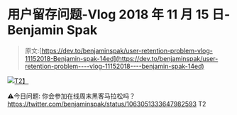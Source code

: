 # 用户留存问题-Vlog 2018 年 11 月 15 日- Benjamin Spak

> 原文:[https://dev.to/benjaminspak/user-retention-problem-vlog-11152018-Benjamin-spak-14ed](https://dev.to/benjaminspak/user-retention-problem----vlog-11152018----benjamin-spak-14ed)

[![](../Images/e686b45b3ddeb30fd973c224ab24d346.png)T2】](https://youtu.be/JtjfNzys3SU)

⚠️今日问题:
你会参加在线周末黑客马拉松吗？https://twitter.com/benjaminspak/status/1063051333647982593
T2